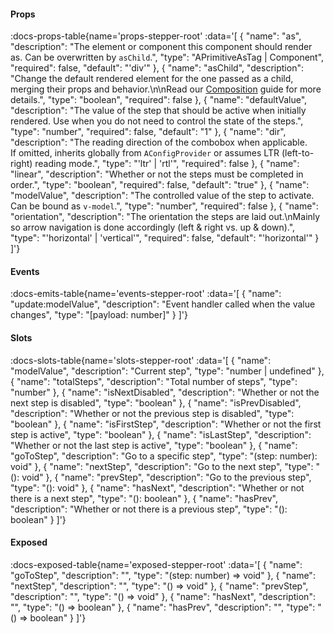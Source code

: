 <!-- This file was automatic generated. Do not edit it manually -->

#### Props
:docs-props-table{name='props-stepper-root' :data='[
  {
    "name": "as",
    "description": "The element or component this component should render as. Can be overwritten by `asChild`.",
    "type": "APrimitiveAsTag | Component",
    "required": false,
    "default": "\'div\'"
  },
  {
    "name": "asChild",
    "description": "Change the default rendered element for the one passed as a child, merging their props and behavior.\\n\\nRead our [Composition](https://akar.vinicunca.dev/core/guides/composition) guide for more details.",
    "type": "boolean",
    "required": false
  },
  {
    "name": "defaultValue",
    "description": "The value of the step that should be active when initially rendered. Use when you do not need to control the state of the steps.",
    "type": "number",
    "required": false,
    "default": "1"
  },
  {
    "name": "dir",
    "description": "The reading direction of the combobox when applicable. <br> If omitted, inherits globally from `AConfigProvider` or assumes LTR (left-to-right) reading mode.",
    "type": "\'ltr\' | \'rtl\'",
    "required": false
  },
  {
    "name": "linear",
    "description": "Whether or not the steps must be completed in order.",
    "type": "boolean",
    "required": false,
    "default": "true"
  },
  {
    "name": "modelValue",
    "description": "The controlled value of the step to activate. Can be bound as `v-model`.",
    "type": "number",
    "required": false
  },
  {
    "name": "orientation",
    "description": "The orientation the steps are laid out.\\nMainly so arrow navigation is done accordingly (left & right vs. up & down).",
    "type": "\'horizontal\' | \'vertical\'",
    "required": false,
    "default": "\'horizontal\'"
  }
]'} 

#### Events

:docs-emits-table{name='events-stepper-root' :data='[
  {
    "name": "update:modelValue",
    "description": "Event handler called when the value changes",
    "type": "[payload: number]"
  }
]'} 

#### Slots

:docs-slots-table{name='slots-stepper-root' :data='[
  {
    "name": "modelValue",
    "description": "Current step",
    "type": "number | undefined"
  },
  {
    "name": "totalSteps",
    "description": "Total number of steps",
    "type": "number"
  },
  {
    "name": "isNextDisabled",
    "description": "Whether or not the next step is disabled",
    "type": "boolean"
  },
  {
    "name": "isPrevDisabled",
    "description": "Whether or not the previous step is disabled",
    "type": "boolean"
  },
  {
    "name": "isFirstStep",
    "description": "Whether or not the first step is active",
    "type": "boolean"
  },
  {
    "name": "isLastStep",
    "description": "Whether or not the last step is active",
    "type": "boolean"
  },
  {
    "name": "goToStep",
    "description": "Go to a specific step",
    "type": "(step: number): void"
  },
  {
    "name": "nextStep",
    "description": "Go to the next step",
    "type": "(): void"
  },
  {
    "name": "prevStep",
    "description": "Go to the previous step",
    "type": "(): void"
  },
  {
    "name": "hasNext",
    "description": "Whether or not there is a next step",
    "type": "(): boolean"
  },
  {
    "name": "hasPrev",
    "description": "Whether or not there is a previous step",
    "type": "(): boolean"
  }
]'} 

#### Exposed

:docs-exposed-table{name='exposed-stepper-root' :data='[
  {
    "name": "goToStep",
    "description": "",
    "type": "(step: number) => void"
  },
  {
    "name": "nextStep",
    "description": "",
    "type": "() => void"
  },
  {
    "name": "prevStep",
    "description": "",
    "type": "() => void"
  },
  {
    "name": "hasNext",
    "description": "",
    "type": "() => boolean"
  },
  {
    "name": "hasPrev",
    "description": "",
    "type": "() => boolean"
  }
]'} 
